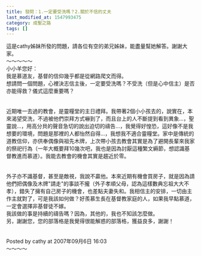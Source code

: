 ```yaml
---
title: 發問：1.一定要受洗嗎？2.關於不信的丈夫
last_modified_at: 1547993475
category: 成聖之路
tags: []
---
```


<p>這是cathy姊妹所發的問題，請各位有空的弟兄姊妹，能盡量幫她解答。謝謝大家。<br/><!--more-->～～～～～<br/>小小羊您好：<br/>我是慕道友，基督的信仰幾乎都是從網路爬文而得。<br/>想請問一個問題，心裡決志信主後，一定要受洗嗎？不受洗（但是心中信主）是否亦能得救？儀式這麼重要嗎？<br/><br/><br/>近期唯一去過的教會，是靈糧堂的主日禮拜。我帶著2個小小孩去的，說實在，本來渴望受洗，不過被他們崇拜方式嚇到了，而且台上的人不斷提到看到異象...，聖靈說...，用高分貝的聲音急切的說出迫切的禱告...，我覺得好惶恐，這好像不是我想要的環境，問題是那裡的人都怡然自得...，我想我不適合靈糧堂。家中是傳統的道教信仰，亦供奉偶像與祖先木牌，上次帶小孩去教會其實是為了避開長輩來我家的祭祀行為（一年大概要拜10幾次吧，我也是因為討厭這種繁文縟節，想認識基督教進而慕道）。我能去教會的機會其實是趨近於零。<br/><br/><br/>外子亦不識基督，甚至是敵視，我說不贏他。本來近期有機會買房子，就是因為請他們把偶像及木牌"請走"的事談不攏（外子孝順父母，認為這樣數典忘祖大大不孝），錯失了擁有自己房子的機會，也差點夫妻失和。我相信主的安排，一切由主作主就對了，可是我該如何做？好羨慕生長在基督教家庭的人，如果我早點慕道，一定會選擇非基督徒不嫁。<br/>我該做的事是持續的禱告嗎？因為，其他的，我也不知該怎麼做。<br/>另，謝謝您，您的部落格是我覺得很能解惑的部落格，獲益良多，謝謝！<br/><br/><br/>Posted by cathy at 2007年09月6日 16:03 <br/>～～～～<br/><br/></p>
